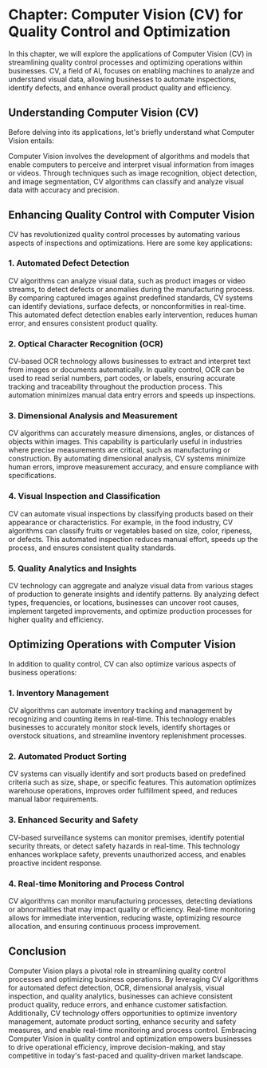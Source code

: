 Chapter: Computer Vision (CV) for Quality Control and Optimization
==================================================================

In this chapter, we will explore the applications of Computer Vision (CV) in streamlining quality control processes and optimizing operations within businesses. CV, a field of AI, focuses on enabling machines to analyze and understand visual data, allowing businesses to automate inspections, identify defects, and enhance overall product quality and efficiency.

Understanding Computer Vision (CV)
----------------------------------

Before delving into its applications, let's briefly understand what Computer Vision entails:

Computer Vision involves the development of algorithms and models that enable computers to perceive and interpret visual information from images or videos. Through techniques such as image recognition, object detection, and image segmentation, CV algorithms can classify and analyze visual data with accuracy and precision.

Enhancing Quality Control with Computer Vision
----------------------------------------------

CV has revolutionized quality control processes by automating various aspects of inspections and optimizations. Here are some key applications:

### 1. **Automated Defect Detection**

CV algorithms can analyze visual data, such as product images or video streams, to detect defects or anomalies during the manufacturing process. By comparing captured images against predefined standards, CV systems can identify deviations, surface defects, or nonconformities in real-time. This automated defect detection enables early intervention, reduces human error, and ensures consistent product quality.

### 2. **Optical Character Recognition (OCR)**

CV-based OCR technology allows businesses to extract and interpret text from images or documents automatically. In quality control, OCR can be used to read serial numbers, part codes, or labels, ensuring accurate tracking and traceability throughout the production process. This automation minimizes manual data entry errors and speeds up inspections.

### 3. **Dimensional Analysis and Measurement**

CV algorithms can accurately measure dimensions, angles, or distances of objects within images. This capability is particularly useful in industries where precise measurements are critical, such as manufacturing or construction. By automating dimensional analysis, CV systems minimize human errors, improve measurement accuracy, and ensure compliance with specifications.

### 4. **Visual Inspection and Classification**

CV can automate visual inspections by classifying products based on their appearance or characteristics. For example, in the food industry, CV algorithms can classify fruits or vegetables based on size, color, ripeness, or defects. This automated inspection reduces manual effort, speeds up the process, and ensures consistent quality standards.

### 5. **Quality Analytics and Insights**

CV technology can aggregate and analyze visual data from various stages of production to generate insights and identify patterns. By analyzing defect types, frequencies, or locations, businesses can uncover root causes, implement targeted improvements, and optimize production processes for higher quality and efficiency.

Optimizing Operations with Computer Vision
------------------------------------------

In addition to quality control, CV can also optimize various aspects of business operations:

### 1. **Inventory Management**

CV algorithms can automate inventory tracking and management by recognizing and counting items in real-time. This technology enables businesses to accurately monitor stock levels, identify shortages or overstock situations, and streamline inventory replenishment processes.

### 2. **Automated Product Sorting**

CV systems can visually identify and sort products based on predefined criteria such as size, shape, or specific features. This automation optimizes warehouse operations, improves order fulfillment speed, and reduces manual labor requirements.

### 3. **Enhanced Security and Safety**

CV-based surveillance systems can monitor premises, identify potential security threats, or detect safety hazards in real-time. This technology enhances workplace safety, prevents unauthorized access, and enables proactive incident response.

### 4. **Real-time Monitoring and Process Control**

CV algorithms can monitor manufacturing processes, detecting deviations or abnormalities that may impact quality or efficiency. Real-time monitoring allows for immediate intervention, reducing waste, optimizing resource allocation, and ensuring continuous process improvement.

Conclusion
----------

Computer Vision plays a pivotal role in streamlining quality control processes and optimizing business operations. By leveraging CV algorithms for automated defect detection, OCR, dimensional analysis, visual inspection, and quality analytics, businesses can achieve consistent product quality, reduce errors, and enhance customer satisfaction. Additionally, CV technology offers opportunities to optimize inventory management, automate product sorting, enhance security and safety measures, and enable real-time monitoring and process control. Embracing Computer Vision in quality control and optimization empowers businesses to drive operational efficiency, improve decision-making, and stay competitive in today's fast-paced and quality-driven market landscape.
